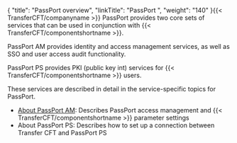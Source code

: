{
    "title": "PassPort overview",
    "linkTitle": "PassPort ",
    "weight": "140"
}{{< TransferCFT/companyname  >}} PassPort provides two core sets of services that can be used in conjunction with {{< TransferCFT/componentshortname  >}}.

PassPort AM provides identity and access management services, as well as SSO and user access audit functionality.

PassPort PS provides PKI (public key int) services for {{< TransferCFT/componentshortname  >}} users.

These services are described in detail in the service-specific topics for PassPort.

-   [About PassPort AM](../../internal_a_m_start_here/about_passport_am): Describes PassPort access management and {{< TransferCFT/componentshortname >}} parameter settings
-   About PassPort PS: Describes how to set up a connection between Transfer CFT and PassPort PS
